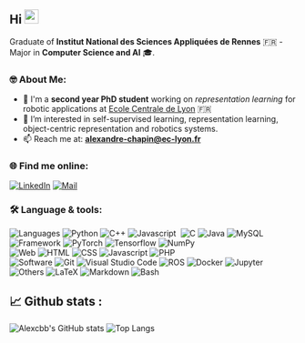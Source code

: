 ## Hi <img src="https://media.giphy.com/media/hvRJCLFzcasrR4ia7z/giphy.gif" height="25" width="25" >
Graduate of **Institut National des Sciences Appliquées de Rennes** 🇫🇷 - Major in **Computer Science and AI** 🎓.

### 🤓 About Me:
- 💼 I'm a **second year PhD student** working on *representation learning* for robotic applications at [Ecole Centrale de Lyon](https://www.ec-lyon.fr/) 🇫🇷
- 🌱 I’m interested in self-supervised learning, representation learning, object-centric representation and robotics systems.
- 📫 Reach me at: **alexandre-chapin@ec-lyon.fr**


### 🌐 Find me online:
[![LinkedIn](https://img.shields.io/badge/LinkedIn-%230077B5.svg?logo=linkedin&logoColor=white&style=plastic)](https://www.linkedin.com/in/alexandre-chapin/)
[![Mail](https://img.shields.io/badge/Gmail-D14836?style=for-the-badge&logo=gmail&logoColor=white&style=plastic)](mailto:alexandre.chapin@ec-lyon.fr)

### 🛠 Language & tools:
![Languages](https://img.shields.io/badge/-Languages:-red?style=plastic)
![Python](https://img.shields.io/badge/-Python-0F2346?style=flat&logo=python&logoColor=3776AB)
![C++](https://img.shields.io/badge/-C++-0F2346?style=flat&logo=cplusplus&logoColor=00599C)
![Javascript](https://img.shields.io/badge/-Javascript-05122A?style=flat&logo=javascript)&nbsp;
![C](https://img.shields.io/badge/-C-0F2346?style=flat&logo=c&logoColor=A8B9CC)
![Java](https://img.shields.io/badge/-Java-0F2346?style=flat&logo=java)
![MySQL](https://img.shields.io/badge/-MySQL-0F2346?style=flat&logo=mysql&logoColor=4479A1)
\
![Framework](https://img.shields.io/badge/-Frameworks:-orange?style=plastic)
![PyTorch](https://img.shields.io/badge/-PyTorch-0F2346?style=flat&logo=pytorch&logoColor=EE4C2C)
![Tensorflow](https://img.shields.io/badge/-Tensorflow-0F2346?style=flat&logo=tensorflow&logoColor=FF6F00)
![NumPy](https://img.shields.io/badge/numpy-%23013243.svg?logo=numpy&logoColor=white&style=flat)
\
![Web](https://img.shields.io/badge/-Web:-yellow?style=plastic)
![HTML](https://img.shields.io/badge/-HTML-0F2346?style=flat&logo=HTML5)
![CSS](https://img.shields.io/badge/-CSS-0F2346?style=flat&logo=CSS3&logoColor=1572B6)
![Javascript](https://img.shields.io/badge/-Javascript-0F2346?style=flat&logo=javascript&logoColor=F7DF1E)
![PHP](https://img.shields.io/badge/-php-0F2346?style=flat&logo=php&logoColor=777BB4)
\
![Software](https://img.shields.io/badge/-Software:-green?style=plastic)
![Git](https://img.shields.io/badge/-Git-0F2346?style=flat&logo=git&logoColor=F05032)
![Visual Studio Code](https://img.shields.io/badge/-VSCode-0F2346?style=flat&logo=visualstudiocode&logoColor=007ACC)
![ROS](https://img.shields.io/badge/-ROS-0F2346?style=flat&logo=ros&logoColor=22314E)
![Docker](https://img.shields.io/badge/-Docker-0F2346?style=flat&logo=docker&logoColor=2496ED)
![Jupyter](https://img.shields.io/badge/-Jupyter-0F2346?style=flat&logo=jupyter&logoColor=F37626)
\
![Others](https://img.shields.io/badge/-Others:-blue?style=plastic)
![LaTeX](https://img.shields.io/badge/-LaTeX-0F2346?style=flat&logo=latex&logoColor=008080)
![Markdown](https://img.shields.io/badge/-Markdown-0F2346?style=flat&logo=markdown)
![Bash](https://img.shields.io/badge/-Bash-0F2346?style=flat&logo=gnubash&logoColor=4EAA25)



## 📈 Github stats :
![Alexcbb's GitHub stats](https://github-readme-stats.vercel.app/api?username=alexcbb&show_icons=true&theme=dark)
![Top Langs](https://github-readme-stats.vercel.app/api/top-langs/?username=alexcbb&size_weight=0.5&count_weight=0.5&theme=dark&layout=compact&hide=Jupyter%20Notebook)



 

